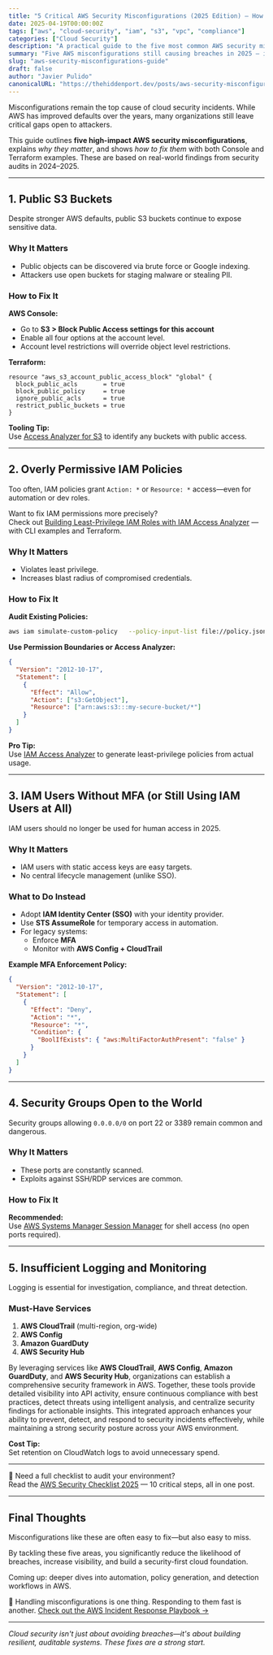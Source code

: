 ```yaml
---
title: "5 Critical AWS Security Misconfigurations (2025 Edition) – How to Find & Fix Them"
date: 2025-04-19T00:00:00Z
tags: ["aws", "cloud-security", "iam", "s3", "vpc", "compliance"]
categories: ["Cloud Security"]
description: "A practical guide to the five most common AWS security misconfigurations in 2025 and how to fix them using the AWS Console and Terraform."
summary: "Five AWS misconfigurations still causing breaches in 2025 — includes fixes for public S3 buckets, over-permissive IAM, open security groups, and missing monitoring."
slug: "aws-security-misconfigurations-guide"
draft: false
author: "Javier Pulido"
canonicalURL: "https://thehiddenport.dev/posts/aws-security-misconfigurations-guide"
---
```


Misconfigurations remain the top cause of cloud security incidents. While AWS has improved defaults over the years, many organizations still leave critical gaps open to attackers.

This guide outlines **five high-impact AWS security misconfigurations**, explains *why they matter*, and shows *how to fix them* with both Console and Terraform examples. These are based on real-world findings from security audits in 2024–2025.

---

## 1. Public S3 Buckets

Despite stronger AWS defaults, public S3 buckets continue to expose sensitive data.

### Why It Matters

- Public objects can be discovered via brute force or Google indexing.
- Attackers use open buckets for staging malware or stealing PII.

### How to Fix It

**AWS Console:**
- Go to **S3 > Block Public Access settings for this account**
- Enable all four options at the account level.
- Account level restrictions will override object level restrictions.

**Terraform:**
```hcl
resource "aws_s3_account_public_access_block" "global" {
  block_public_acls       = true
  block_public_policy     = true
  ignore_public_acls      = true
  restrict_public_buckets = true
}
```

**Tooling Tip:**  
Use [Access Analyzer for S3](https://docs.aws.amazon.com/AmazonS3/latest/userguide/access-analyzer.html) to identify any buckets with public access.

---

## 2. Overly Permissive IAM Policies

Too often, IAM policies grant `Action: *` or `Resource: *` access—even for automation or dev roles.

Want to fix IAM permissions more precisely?  
Check out [Building Least-Privilege IAM Roles with IAM Access Analyzer](https://thehiddenport.dev/iam-access-analyzer-least-privilege) — with CLI examples and Terraform.


### Why It Matters

- Violates least privilege.
- Increases blast radius of compromised credentials.

### How to Fix It

**Audit Existing Policies:**
```bash
aws iam simulate-custom-policy   --policy-input-list file://policy.json   --action-names "s3:GetObject" "ec2:TerminateInstances"
```

**Use Permission Boundaries or Access Analyzer:**
```json
{
  "Version": "2012-10-17",
  "Statement": [
    {
      "Effect": "Allow",
      "Action": ["s3:GetObject"],
      "Resource": ["arn:aws:s3:::my-secure-bucket/*"]
    }
  ]
}
```

**Pro Tip:**  
Use [IAM Access Analyzer](https://docs.aws.amazon.com/IAM/latest/UserGuide/access-analyzer-findings.html) to generate least-privilege policies from actual usage.

---

## 3. IAM Users Without MFA (or Still Using IAM Users at All)

IAM users should no longer be used for human access in 2025.

### Why It Matters

- IAM users with static access keys are easy targets.
- No central lifecycle management (unlike SSO).

### What to Do Instead

- Adopt **IAM Identity Center (SSO)** with your identity provider.
- Use **STS AssumeRole** for temporary access in automation.
- For legacy systems:
  - Enforce **MFA**
  - Monitor with **AWS Config + CloudTrail**

**Example MFA Enforcement Policy:**
```json
{
  "Version": "2012-10-17",
  "Statement": [
    {
      "Effect": "Deny",
      "Action": "*",
      "Resource": "*",
      "Condition": {
        "BoolIfExists": { "aws:MultiFactorAuthPresent": "false" }
      }
    }
  ]
}
```

---

## 4. Security Groups Open to the World

Security groups allowing `0.0.0.0/0` on port 22 or 3389 remain common and dangerous.

### Why It Matters

- These ports are constantly scanned.
- Exploits against SSH/RDP services are common.

### How to Fix It

**Recommended:**  
Use [AWS Systems Manager Session Manager](https://docs.aws.amazon.com/systems-manager/latest/userguide/session-manager.html) for shell access (no open ports required).

---

## 5. Insufficient Logging and Monitoring

Logging is essential for investigation, compliance, and threat detection.

### Must-Have Services

1. **AWS CloudTrail** (multi-region, org-wide)
2. **AWS Config**
3. **Amazon GuardDuty**
4. **AWS Security Hub**

By leveraging services like **AWS CloudTrail**, **AWS Config**, **Amazon GuardDuty**, and **AWS Security Hub**, organizations can establish a comprehensive security framework in AWS. Together, these tools provide detailed visibility into API activity, ensure continuous compliance with best practices, detect threats using intelligent analysis, and centralize security findings for actionable insights. This integrated approach enhances your ability to prevent, detect, and respond to security incidents effectively, while maintaining a strong security posture across your AWS environment.


**Cost Tip:**  
Set retention on CloudWatch logs to avoid unnecessary spend.

---

📄 Need a full checklist to audit your environment?  
Read the [AWS Security Checklist 2025](https://thehiddenport.dev/aws-security-checklist-2025) — 10 critical steps, all in one post.

---

## Final Thoughts

Misconfigurations like these are often easy to fix—but also easy to miss.

By tackling these five areas, you significantly reduce the likelihood of breaches, increase visibility, and build a security-first cloud foundation.

Coming up: deeper dives into automation, policy generation, and detection workflows in AWS.

📄 Handling misconfigurations is one thing. Responding to them fast is another.
[Check out the AWS Incident Response Playbook →](https://thehiddenport.dev/incident-response-aws-guide)

---

*Cloud security isn't just about avoiding breaches—it's about building resilient, auditable systems. These fixes are a strong start.*